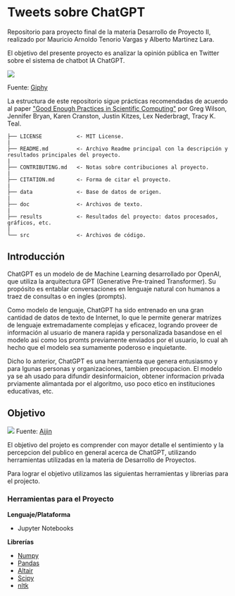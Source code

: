 # Tweets sobre ChatGPT

Repositorio para proyecto final de la materia Desarrollo de Proyecto II, realizado por Mauricio Arnoldo Tenorio Vargas y Alberto Martínez Lara.

El objetivo del presente proyecto es analizar la opinión pública en Twitter sobre el sistema de chatbot IA ChatGPT.

![](https://media.giphy.com/media/SnbwVKTj0vBQSK47us/giphy.gif)

Fuente: [Giphy](https://media.giphy.com/media/SnbwVKTj0vBQSK47us/giphy.gif)

La estructura de este repositorio sigue prácticas recomendadas de acuerdo al paper ["Good Enough Practices in Scientific Computing"](https://arxiv.org/abs/1609.00037) por Greg Wilson, Jennifer Bryan, Karen Cranston, Justin Kitzes, Lex Nederbragt, Tracy K. Teal.

    ├── LICENSE           <- MIT License.  
    |  
    ├── README.md         <- Archivo Readme principal con la descripción y resultados principales del proyecto.  
    |  
    ├── CONTRIBUTING.md   <- Notas sobre contribuciones al proyecto.  
    |  
    ├── CITATION.md       <- Forma de citar el proyecto.  
    |  
    ├── data              <- Base de datos de origen.  
    |  
    ├── doc               <- Archivos de texto.  
    |  
    ├── results           <- Resultados del proyecto: datos procesados, gráficos, etc.  
    |  
    └── src               <- Archivos de código.  

## Introducción

ChatGPT es un modelo de de Machine Learning desarrollado por OpenAI, que utiliza la arquitectura GPT (Generative Pre-trained Transformer). Su propósito es entablar conversaciones en lenguaje natural con humanos a traez de consultas o en ingles (prompts).

Como modelo de lenguaje, ChatGPT ha sido entrenado en una gran cantidad de datos de texto de Internet, lo que le permite generar matrizes de lenguaje extremadamente complejas y eficacez, logrando proveer de información al usuario de manera rapida y personalizada basandose en el modelo asi como los promts previamente enviados por el usuario, lo cual ah hecho que el modelo sea sumamente poderoso e inquietante.

Dicho lo anterior, ChatGPT es una herramienta que genera entusiasmo y para lgunas personas y organizaciones, tambien preocupacion. El modelo ya se ah usado para difundir desinformaicion, obtener informacion privada prviamente alimantada por el algoritmo, uso poco etico en instituciones educativas, etc.


## Objetivo
![](https://aijn.eu/files/attachments/.113/w500h300q85_Target.png?1547139106631)
Fuente: [Aijin](https://aijn.eu/files/attachments/.113/w500h300q85_Target.png?1547139106631)

El objetivo del projeto es comprender con mayor detalle el sentimiento y la percepcion del publico en general acerca de ChatGPT, utilizando herramientas utilizadas en la materia de Desarrollo de Proyectos. 

Para lograr el objetivo utilizamos las siguientas herramientas y librerias para el projecto.


### Herramientas para el Proyecto

**Lenguaje/Plataforma**
* Jupyter Notebooks

**Librerías**
* [Numpy](https://numpy.org/)
* [Pandas](https://pandas.pydata.org/)
* [Altair](https://altair-viz.github.io/)
* [Scipy](https://scipy.org/)
* [nltk](https://www.nltk.org/)




